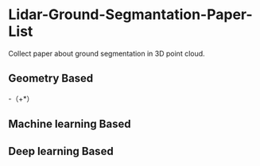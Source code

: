 # Lidar-Ground-Segmantation-Paper-List
Collect paper about ground segmentation in 3D point cloud. 

## Geometry Based

-（+*）


## Machine learning Based


## Deep learning Based
